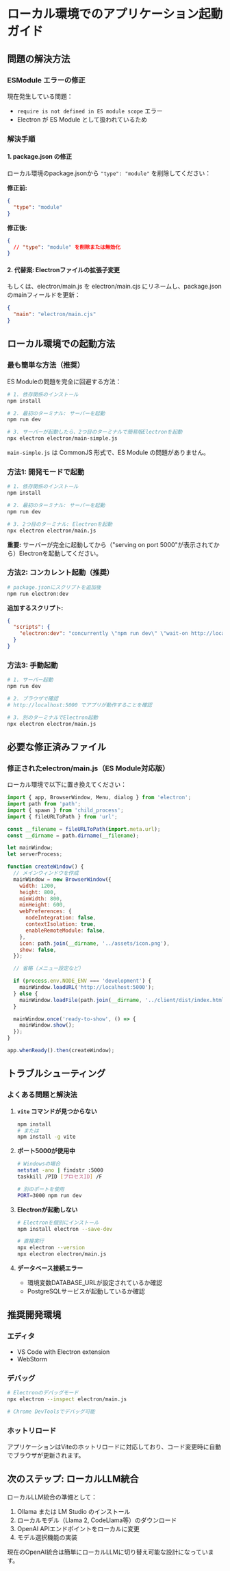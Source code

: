 # ローカル環境でのアプリケーション起動ガイド

## 問題の解決方法

### ESModule エラーの修正

現在発生している問題：
- `require is not defined in ES module scope` エラー
- Electron が ES Module として扱われているため

### 解決手順

#### 1. package.json の修正
ローカル環境のpackage.jsonから `"type": "module"` を削除してください：

**修正前:**
```json
{
  "type": "module"
}
```

**修正後:**
```json
{
  // "type": "module" を削除または無効化
}
```

#### 2. 代替案: Electronファイルの拡張子変更
もしくは、electron/main.js を electron/main.cjs にリネームし、package.jsonのmainフィールドを更新：

```json
{
  "main": "electron/main.cjs"
}
```

## ローカル環境での起動方法

### 最も簡単な方法（推奨）
ES Moduleの問題を完全に回避する方法：

```bash
# 1. 依存関係のインストール
npm install

# 2. 最初のターミナル: サーバーを起動
npm run dev

# 3. サーバーが起動したら、2つ目のターミナルで簡易版Electronを起動
npx electron electron/main-simple.js
```

`main-simple.js` は CommonJS 形式で、ES Module の問題がありません。

### 方法1: 開発モードで起動
```bash
# 1. 依存関係のインストール
npm install

# 2. 最初のターミナル: サーバーを起動
npm run dev

# 3. 2つ目のターミナル: Electronを起動
npx electron electron/main.js
```

**重要:** サーバーが完全に起動してから（"serving on port 5000"が表示されてから）Electronを起動してください。

### 方法2: コンカレント起動（推奨）
```bash
# package.jsonにスクリプトを追加後
npm run electron:dev
```

**追加するスクリプト:**
```json
{
  "scripts": {
    "electron:dev": "concurrently \"npm run dev\" \"wait-on http://localhost:5000 && npx electron electron/main.js\""
  }
}
```

### 方法3: 手動起動
```bash
# 1. サーバー起動
npm run dev

# 2. ブラウザで確認
# http://localhost:5000 でアプリが動作することを確認

# 3. 別のターミナルでElectron起動
npx electron electron/main.js
```

## 必要な修正済みファイル

### 修正されたelectron/main.js（ES Module対応版）
ローカル環境で以下に置き換えてください：

```javascript
import { app, BrowserWindow, Menu, dialog } from 'electron';
import path from 'path';
import { spawn } from 'child_process';
import { fileURLToPath } from 'url';

const __filename = fileURLToPath(import.meta.url);
const __dirname = path.dirname(__filename);

let mainWindow;
let serverProcess;

function createWindow() {
  // メインウィンドウを作成
  mainWindow = new BrowserWindow({
    width: 1200,
    height: 800,
    minWidth: 800,
    minHeight: 600,
    webPreferences: {
      nodeIntegration: false,
      contextIsolation: true,
      enableRemoteModule: false,
    },
    icon: path.join(__dirname, '../assets/icon.png'),
    show: false,
  });

  // 省略（メニュー設定など）

  if (process.env.NODE_ENV === 'development') {
    mainWindow.loadURL('http://localhost:5000');
  } else {
    mainWindow.loadFile(path.join(__dirname, '../client/dist/index.html'));
  }

  mainWindow.once('ready-to-show', () => {
    mainWindow.show();
  });
}

app.whenReady().then(createWindow);
```

## トラブルシューティング

### よくある問題と解決法

1. **`vite` コマンドが見つからない**
   ```bash
   npm install
   # または
   npm install -g vite
   ```

2. **ポート5000が使用中**
   ```bash
   # Windowsの場合
   netstat -ano | findstr :5000
   taskkill /PID [プロセスID] /F
   
   # 別のポートを使用
   PORT=3000 npm run dev
   ```

3. **Electronが起動しない**
   ```bash
   # Electronを個別にインストール
   npm install electron --save-dev
   
   # 直接実行
   npx electron --version
   npx electron electron/main.js
   ```

4. **データベース接続エラー**
   - 環境変数DATABASE_URLが設定されているか確認
   - PostgreSQLサービスが起動しているか確認

## 推奨開発環境

### エディタ
- VS Code with Electron extension
- WebStorm

### デバッグ
```bash
# Electronのデバッグモード
npx electron --inspect electron/main.js

# Chrome DevToolsでデバッグ可能
```

### ホットリロード
アプリケーションはViteのホットリロードに対応しており、コード変更時に自動でブラウザが更新されます。

## 次のステップ: ローカルLLM統合

ローカルLLM統合の準備として：
1. Ollama または LM Studio のインストール
2. ローカルモデル（Llama 2, CodeLlama等）のダウンロード
3. OpenAI APIエンドポイントをローカルに変更
4. モデル選択機能の実装

現在のOpenAI統合は簡単にローカルLLMに切り替え可能な設計になっています。